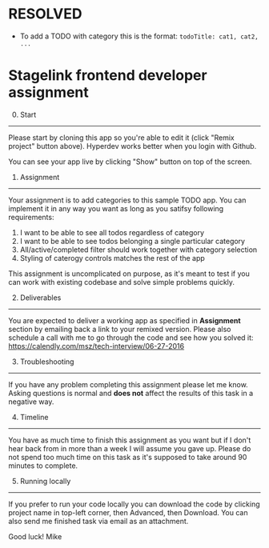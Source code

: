 # RESOLVED
- To add a TODO with category this is the format: `todoTitle: cat1, cat2, ...`

Stagelink frontend developer assignment
=======================================

0. Start
--------

Please start by cloning this app so you're able to edit it (click "Remix project" button above). Hyperdev works better when you login with Github.

You can see your app live by clicking "Show" button on top of the screen.


1. Assignment
-------------

Your assignment is to add categories to this sample TODO app.
You can implement it in any way you want as long as you satifsy following requirements:

1. I want to be able to see all todos regardless of category
2. I want to be able to see todos belonging a single particular category
3. All/active/completed filter should work together with category selection
4. Styling of caterogy controls matches the rest of the app

This assignment is uncomplicated on purpose, as it's meant to test if you can work with existing codebase and solve simple problems quickly.


2. Deliverables
---------------

You are expected to deliver a working app as specified in **Assignment** section by emailing back a link to your remixed version.
Please also schedule a call with me to go through the code and see how you solved it: https://calendly.com/msz/tech-interview/06-27-2016


3. Troubleshooting
------------------

If you have any problem completing this assignment please let me know. Asking questions is normal and **does not** affect the results of this task in a negative way.


4. Timeline
-----------

You have as much time to finish this assignment as you want but if I don't hear back from in more than a week I will assume you gave up.
Please do not spend too much time on this task as it's supposed to take around 90 minutes to complete.


5. Running locally
------------------

If you prefer to run your code locally you can download the code by clicking project name in top-left corner, then Advanced, then Download.
You can also send me finished task via email as an attachment.

Good luck!
Mike
